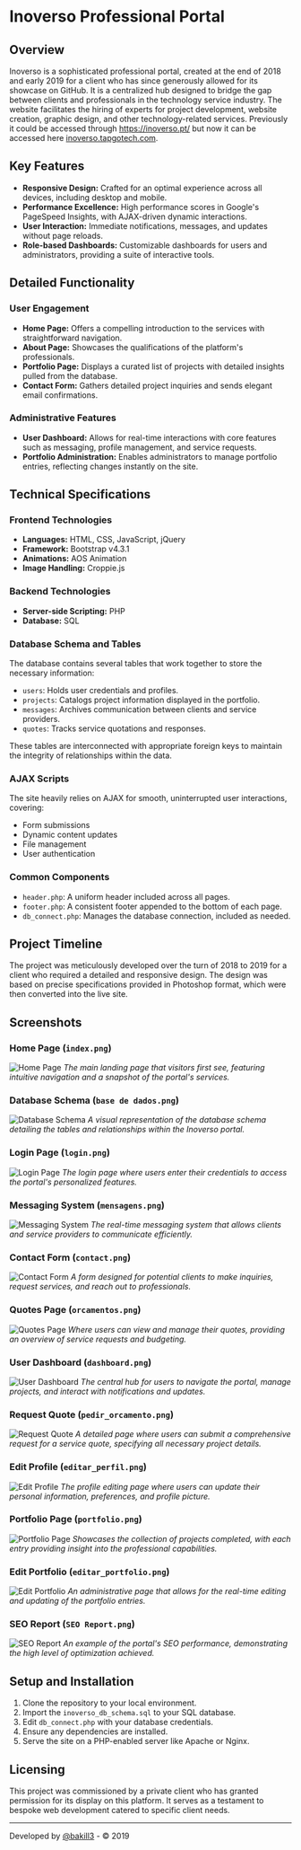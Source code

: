 # Inoverso Professional Portal

## Overview

Inoverso is a sophisticated professional portal, created at the end of 2018 and early 2019 for a client who has since generously allowed for its showcase on GitHub. It is a centralized hub designed to bridge the gap between clients and professionals in the technology service industry. The website facilitates the hiring of experts for project development, website creation, graphic design, and other technology-related services. Previously it could be accessed through https://inoverso.pt/ but now it can be accessed here [inoverso.tapgotech.com](https://inoverso.tapgotech.com/).

## Key Features

- **Responsive Design:** Crafted for an optimal experience across all devices, including desktop and mobile.
- **Performance Excellence:** High performance scores in Google's PageSpeed Insights, with AJAX-driven dynamic interactions.
- **User Interaction:** Immediate notifications, messages, and updates without page reloads.
- **Role-based Dashboards:** Customizable dashboards for users and administrators, providing a suite of interactive tools.

## Detailed Functionality

### User Engagement

- **Home Page:** Offers a compelling introduction to the services with straightforward navigation.
- **About Page:** Showcases the qualifications of the platform's professionals.
- **Portfolio Page:** Displays a curated list of projects with detailed insights pulled from the database.
- **Contact Form:** Gathers detailed project inquiries and sends elegant email confirmations.

### Administrative Features

- **User Dashboard:** Allows for real-time interactions with core features such as messaging, profile management, and service requests.
- **Portfolio Administration:** Enables administrators to manage portfolio entries, reflecting changes instantly on the site.

## Technical Specifications

### Frontend Technologies

- **Languages:** HTML, CSS, JavaScript, jQuery
- **Framework:** Bootstrap v4.3.1
- **Animations:** AOS Animation
- **Image Handling:** Croppie.js

### Backend Technologies

- **Server-side Scripting:** PHP
- **Database:** SQL

### Database Schema and Tables

The database contains several tables that work together to store the necessary information:

- `users`: Holds user credentials and profiles.
- `projects`: Catalogs project information displayed in the portfolio.
- `messages`: Archives communication between clients and service providers.
- `quotes`: Tracks service quotations and responses.

These tables are interconnected with appropriate foreign keys to maintain the integrity of relationships within the data.

### AJAX Scripts

The site heavily relies on AJAX for smooth, uninterrupted user interactions, covering:

- Form submissions
- Dynamic content updates
- File management
- User authentication

### Common Components

- `header.php`: A uniform header included across all pages.
- `footer.php`: A consistent footer appended to the bottom of each page.
- `db_connect.php`: Manages the database connection, included as needed.

## Project Timeline

The project was meticulously developed over the turn of 2018 to 2019 for a client who required a detailed and responsive design. The design was based on precise specifications provided in Photoshop format, which were then converted into the live site.

## Screenshots

### Home Page (`index.png`)
![Home Page](images/index.png)
*The main landing page that visitors first see, featuring intuitive navigation and a snapshot of the portal's services.*

### Database Schema (`base de dados.png`)
![Database Schema](images/base_de_dados.png)
*A visual representation of the database schema detailing the tables and relationships within the Inoverso portal.*

### Login Page (`login.png`)
![Login Page](images/login.png)
*The login page where users enter their credentials to access the portal's personalized features.*

### Messaging System (`mensagens.png`)
![Messaging System](images/mensagens.png)
*The real-time messaging system that allows clients and service providers to communicate efficiently.*

### Contact Form (`contact.png`)
![Contact Form](images/contact.png)
*A form designed for potential clients to make inquiries, request services, and reach out to professionals.*

### Quotes Page (`orcamentos.png`)
![Quotes Page](images/orcamentos.png)
*Where users can view and manage their quotes, providing an overview of service requests and budgeting.*

### User Dashboard (`dashboard.png`)
![User Dashboard](images/dashboard.png)
*The central hub for users to navigate the portal, manage projects, and interact with notifications and updates.*

### Request Quote (`pedir_orcamento.png`)
![Request Quote](images/pedir_orcamento.png)
*A detailed page where users can submit a comprehensive request for a service quote, specifying all necessary project details.*

### Edit Profile (`editar_perfil.png`)
![Edit Profile](images/editar_perfil.png)
*The profile editing page where users can update their personal information, preferences, and profile picture.*

### Portfolio Page (`portfolio.png`)
![Portfolio Page](images/portfolio.png)
*Showcases the collection of projects completed, with each entry providing insight into the professional capabilities.*

### Edit Portfolio (`editar_portfolio.png`)
![Edit Portfolio](images/editar_portfolio.png)
*An administrative page that allows for the real-time editing and updating of the portfolio entries.*

### SEO Report (`SEO Report.png`)
![SEO Report](images/SEO_Report.png)
*An example of the portal's SEO performance, demonstrating the high level of optimization achieved.*

## Setup and Installation

1. Clone the repository to your local environment.
2. Import the `inoverso_db_schema.sql` to your SQL database.
3. Edit `db_connect.php` with your database credentials.
4. Ensure any dependencies are installed.
5. Serve the site on a PHP-enabled server like Apache or Nginx.

## Licensing

This project was commissioned by a private client who has granted permission for its display on this platform. It serves as a testament to bespoke web development catered to specific client needs.

---

Developed by [@bakill3](https://github.com/bakill3) - © 2019
